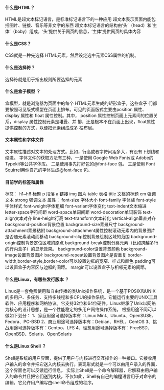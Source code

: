 #### **什么是HTML？**
HTML是超文本标记语言，是标准标记语言下的一种应用
超文本表示页面内能包括图片、链接、音乐等非文字的东西
超文本标记语言的结构由‘头’（head）和‘主体’（boby）组成，‘头’提供关于网页的信息，‘主体’提供网页的具体内容

#### **什么是CSS？**
CSS就是一种先选择 HTML元素，然后设定选中元素CSS属性的机制。

#### **什么是选择符？**
选择符就是用于指出规则所要选择的元素 

#### **什么是盒子模型 ？**
盒模型，就是浏览器为页面中的每个 HTML元素生成的矩形盒子。这些盒子 们都要按照可见版式模型在页面上排布。可见的页面版式主要由position 属性、display 属性和 float 属性控制。其中， position 属性控制页面上元素间的位置关系，display 属性控制元素是堆叠、并 排，还是根本不在页面上出现，float属性提供控制的方式，以便把元素组成成多 栏布局。

#### **文本属性和字体文件**
文本属性描述对文本的处理方式。比如，行高或者字符间距多大，有没有下划线和缩进。 
字体文件的获取方法有三种，一是使用 Google Web Fonts或 Adobe的 Typekit等公共字体库。 二是使用事先打好包的@font-face 包。 三是使用 Font Squirrel用你自己的字体生成@font-face 包。

#### **目前学的标签和属性**
标签：
h1~h6  标题
p      段落
a      链接
img    图片
table  表格
title  文档的标题
em     强调文本
strong 强调文本
属性：
font-size 字体大小
font-family 字体族
font-style字体样式
font-weight字体粗细
font-variant字体变化
text-indent文本缩进
letter-space字符间距
word-space单词间距
word-decoration单词装饰
text-align文本对齐
line-height行高
text-transform文本转化
vertical-align垂直对齐
background-position背景位置
background-size背景尺寸
background-attachment背景粘附
background-attachment属性控制滚动元素内的背景图片是否随元素滚动而移动
background-clip控制背景绘制区域的范围
background-origin控制背景定位区域的原点
background-break控制分离元素（比如跨越多行的行内盒子）的显示效果。
background-color设置背景颜色
background-image设置背景图片
background-repeat设置背景图片是否重复
border-width,border-style,border-color可以设置边框的宽窄、样式和颜色
padding可以设置盒子内容区与边框的间距。 
margin可以设置盒子与相邻元素的间距。 

#### **什么是Linux，有哪些发行版本 ？**
Linux是一套免费使用和自由传播的类Unix操作系统，是一个基于POSIX和UNIX的多用户、多任务、支持多线程和多CPU的操作系统。它能运行主要的UNIX工具软件、应用程序和网络协议。它支持32位和64位硬件。Linux继承了Unix以网络为核心的设计思想，是一个性能稳定的多用户网络操作系统。
根据用途不同可以做如下划分：
1、家庭用途可选择版本有：Linux Mint、Ubuntu、OpenSUSE、Fedora、PC-BSD
2、商业用途可选择版本有：Debian、RHEL、CentOS
3、挑战用途可选择版本有：Gentoo、LFS
4、理想用途可选择版本有：FreeBSD、OpenBSD、Solaris、OpenSolaris

#### **什么是Linux Shell ？**
Shell是系统的用户界面，提供了用户与内核进行交互操作的一种接口。它接收用户输入的命令并把它送入内核去执行。表现形式就是一个可以由用户录入的界面，这个界面也可以反馈运行信息。
实际上Shell是一个命令解释器，它解释由用户输入的命令并且把它们送到内核。不仅如此，Shell有自己的编程语言用于对命令的编辑，它允许用户编写由shell命令组成的程序。
